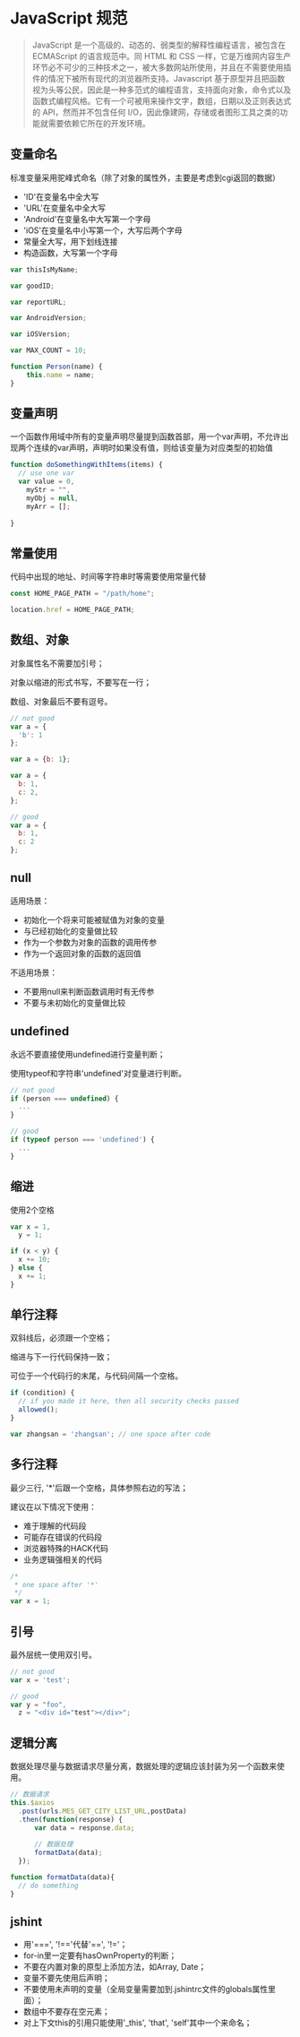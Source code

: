 #  JavaScript 规范

>JavaScript 是一个高级的、动态的、弱类型的解释性编程语言，被包含在 ECMAScript 的语言规范中。同 HTML 和 CSS 一样，它是万维网内容生产环节必不可少的三种技术之一，被大多数网站所使用，并且在不需要使用插件的情况下被所有现代的浏览器所支持。Javascript 基于原型并且把函数视为头等公民，因此是一种多范式的编程语言，支持面向对象，命令式以及函数式编程风格。它有一个可被用来操作文字，数组，日期以及正则表达式的 API，然而并不包含任何 I/O，因此像建网，存储或者图形工具之类的功能就需要依赖它所在的开发环境。

## 变量命名

标准变量采用驼峰式命名（除了对象的属性外，主要是考虑到cgi返回的数据）

* 'ID'在变量名中全大写
* 'URL'在变量名中全大写
* 'Android'在变量名中大写第一个字母
* 'iOS'在变量名中小写第一个，大写后两个字母
* 常量全大写，用下划线连接
* 构造函数，大写第一个字母

```js
var thisIsMyName;

var goodID;

var reportURL;

var AndroidVersion;

var iOSVersion;

var MAX_COUNT = 10;

function Person(name) {
    this.name = name;
}
```

## 变量声明

一个函数作用域中所有的变量声明尽量提到函数首部，用一个var声明，不允许出现两个连续的var声明，声明时如果没有值，则给该变量为对应类型的初始值

```js
function doSomethingWithItems(items) {
  // use one var
  var value = 0,
    myStr = "",
    myObj = null,
    myArr = [];
        
}
```

## 常量使用

代码中出现的地址、时间等字符串时等需要使用常量代替

```js
const HOME_PAGE_PATH = "/path/home";

location.href = HOME_PAGE_PATH;
```

## 数组、对象

对象属性名不需要加引号；

对象以缩进的形式书写，不要写在一行；

数组、对象最后不要有逗号。

```js
// not good
var a = {
  'b': 1
};

var a = {b: 1};

var a = {
  b: 1,
  c: 2,
};

// good
var a = {
  b: 1,
  c: 2
};
```

## null

适用场景：

  * 初始化一个将来可能被赋值为对象的变量
  * 与已经初始化的变量做比较
  * 作为一个参数为对象的函数的调用传参
  * 作为一个返回对象的函数的返回值
  
不适用场景：

  * 不要用null来判断函数调用时有无传参
  * 不要与未初始化的变量做比较

## undefined

永远不要直接使用undefined进行变量判断；

使用typeof和字符串'undefined'对变量进行判断。

```js
// not good
if (person === undefined) {
  ...
}

// good
if (typeof person === 'undefined') {
  ...
}
```

## 缩进

使用2个空格

```js
var x = 1,
  y = 1;

if (x < y) {
  x += 10;
} else {
  x += 1;
}
```

## 单行注释

双斜线后，必须跟一个空格；

缩进与下一行代码保持一致；

可位于一个代码行的末尾，与代码间隔一个空格。

```js
if (condition) {
  // if you made it here, then all security checks passed
  allowed();
}

var zhangsan = 'zhangsan'; // one space after code
```

## 多行注释

最少三行, '*'后跟一个空格，具体参照右边的写法；

建议在以下情况下使用：

  * 难于理解的代码段
  * 可能存在错误的代码段
  * 浏览器特殊的HACK代码
  * 业务逻辑强相关的代码

```js
/*
 * one space after '*'
 */
var x = 1;
```

## 引号

最外层统一使用双引号。

```js
// not good
var x = 'test';

// good
var y = "foo",
  z = "<div id="test"></div>";

```

## 逻辑分离

数据处理尽量与数据请求尽量分离，数据处理的逻辑应该封装为另一个函数来使用。

```js
// 数据请求
this.$axios
  .post(urls.MES_GET_CITY_LIST_URL,postData)
  .then(function(response) {
      var data = response.data;
         
      // 数据处理
      formatData(data);
  });

function formatData(data){
  // do something
}
```


## jshint

* 用'===', '!=='代替'==', '!='；
* for-in里一定要有hasOwnProperty的判断；
* 不要在内置对象的原型上添加方法，如Array, Date；
* 变量不要先使用后声明；
* 不要使用未声明的变量（全局变量需要加到.jshintrc文件的globals属性里面）；
* 数组中不要存在空元素；
* 对上下文this的引用只能使用'_this', 'that', 'self'其中一个来命名；